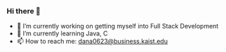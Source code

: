 ### Hi there 👋

- 🔭 I’m currently working on getting myself into Full Stack Development
- 🌱 I’m currently learning Java, C
- 📫 How to reach me: dana0623@business.kaist.edu


